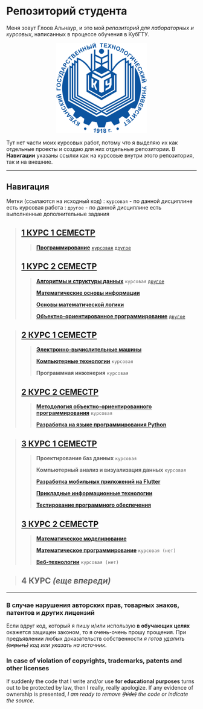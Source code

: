 # Репозиторий студента

Меня зовут Глоов Альнаур, и это мой _репозиторий для лабораторных и курсовых_, написанных в процессе обучения в КубГТУ.

<p style="text-align:center">
  <a href="https://kubstu.ru/">
    <img src="kubstu.png" alt="КубГТУ" width="240">
  </a>
</p>

Тут нет части моих курсовых работ, потому что я выделяю их как отдельные проекты и создаю для них отдельные репозитории.
В **Навигации** указаны ссылки как на курсовые внутри этого репозитория, так и на внешние.

___

## Навигация

Метки (ссылаются на исходный код)
: `курсовая` - по данной дисциплине есть курсовая работа
: `другое` - по данной дисциплине есть выполненные дополнительные задания

> ## [1 КУРС 1 СЕМЕСТР](s1)
>> [**Программирование**](s1/prog) [`курсовая`](s1/prog/cw) [`другое`](s1/prog/other)
> ## [1 КУРС 2 СЕМЕСТР](s2)
>> [**Алгоритмы и структуры данных**](s2/asd) `курсовая` [`другое`](s2/asd/other)
>>
>> [**Математические основы информации**](s2/moi/lw)
>>
>> [**Основы математической логики**](s2/oml/lw)
>>
>> [**Объектно-ориентированное программирование**](s2/oop) [`другое`](s2/oop/other)

> ## [2 КУРС 1 СЕМЕСТР](s3)
>> [**Электронно-вычислительные машины**](s3/evm/lw)
>>
>> [**Компьютерные технологии**](s3/kt) `курсовая`
>>
>> **Программная инженерия** `курсовая`
> ## [2 КУРС 2 СЕМЕСТР](s4)
>> [**Методология объектно-ориентированного программирования**](s4/moop/lw) `курсовая`
>>
>> [**Разработка на языке программирования Python**](s4/py/lw)

> ## [3 КУРС 1 СЕМЕСТР](s5)
>> **Проектирование баз данных** `курсовая`
>>
>> **Компьютерный анализ и визуализация данных** `курсовая`
>>
>> [**Разработка мобильных приложений на Flutter**](s5/md/lw)
>>
>> [**Прикладные информационные технологии**](s5/pit/lw)
>>
>> [**Тестирование программного обеспечения**](s5/tpo/lw)
> ## [3 КУРС 2 СЕМЕСТР](s6)
>> [**Математическое моделирование**](s6/mm/lw)
>>
>> [**Математическое программирование**](s6/mp/lw) `курсовая (нет)`
>>
>> [**Веб-технологии**](s6/web/lw) `курсовая (нет)`

> ## 4 КУРС _(еще впереди)_

---

### В случае нарушения авторских прав, товарных знаков, патентов и других лицензий

Если вдруг код, который я пишу и/или использую **в обучающих целях** окажется защищен законом, то я очень-очень прошу прощения.
При предъявлении любых доказательств собственности _я готов удалить ~~(скрыть)~~ код или указать на источник_.

### In case of violation of copyrights, trademarks, patents and other licenses

If suddenly the code that I write and/or use **for educational purposes** turns out to be protected by law, then I really, really apologize.
If any evidence of ownership is presented, _I am ready to remove ~~(hide)~~ the code or indicate the source_.

